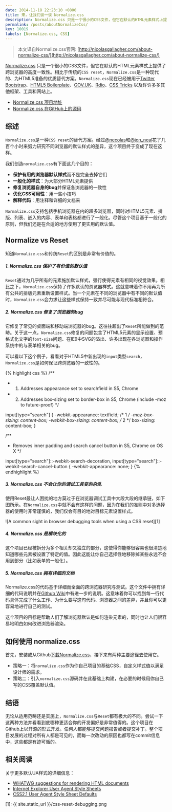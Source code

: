 ```yaml
---
date: 2014-11-18 22:23:10 +0800
title: 来，让我们谈一谈 Normalize.css
description: Normalize.css 只是一个很小的CSS文件，但它在默认的HTML元素样式上提供了跨浏览器的高度一致性。相比于传统的CSS reset，Normalize.css 是一种现代的、为HTML5准备的优质替代方案。Normalize.css 现在已经被用于Twitter Bootstrap、HTML5 Boilerplate、GOV.UK、Rdio、CSS Tricks以及许许多多其他框架、工具和网站上。
permalink: /posts/aboutNormalizeCss/
key: 10019
labels: [Normalize.css, CSS]
---
```


> 本文译自Normalize.css官网: [http://nicolasgallagher.com/about-normalize-css/](http://nicolasgallagher.com/about-normalize-css/)

[Normalize.css](http://necolas.github.io/normalize.css/) 只是一个很小的CSS文件，但它在默认的HTML元素样式上提供了跨浏览器的高度一致性。相比于传统的`CSS reset`，`Normalize.css`是一种现代的、为HTML5准备的优质替代方案。`Normalize.css`现在已经被用于[Twitter Bootstrap](http://getbootstrap.com/)、[HTML5 Boilerplate](http://html5boilerplate.com/)、[GOV.UK](http://www.gov.uk/)、[Rdio](http://www.rdio.com/)、[CSS Tricks](http://css-tricks.com/) 以及许许多多其他框架、工具和网站上。

- [Normalize.css 项目地址](http://necolas.github.io/normalize.css/)
- [Normalize.css 在GitHub上的源码](https://github.com/necolas/normalize.css)

## 综述

`Normalize.css`是一种`CSS reset`的替代方案。经过[@necolas](https://twitter.com/necolas)和[@jon_neal](https://twitter.com/jon_neal)花了几百个小时来努力研究不同浏览器的默认样式的差异，这个项目终于变成了现在这样。

我们创造`normalize.css`有下面这几个目的：

- **保护有用的浏览器默认样式**而不是完全去掉它们
- **一般化的样式**：为大部分HTML元素提供
- **修复浏览器自身的bug**并保证各浏览器的一致性
- **优化CSS可用性**：用一些小技巧
- **解释代码**：用注释和详细的文档来

`Normalize.css`支持包括手机浏览器在内的超多浏览器，同时对HTML5元素、排版、列表、嵌入的内容、表单和表格都进行了一般化。尽管这个项目基于一般化的原则，但我们还是在合适的地方使用了更实用的默认值。

## Normalize vs Reset

知道`Normalize.css`和传统`Reset`的区别是非常有价值的。

##### 1. Normalize.css 保护了有价值的默认值

`Reset`通过为几乎所有的元素施加默认样式，强行使得元素有相同的视觉效果。相比之下，`Normalize.css`保持了许多默认的浏览器样式。这就意味着你不用再为所有公共的排版元素重新设置样式。当一个元素在不同的浏览器中有不同的默认值时，`Normalize.css`会力求让这些样式保持一致并尽可能与现代标准相符合。

##### 2. Normalize.css 修复了浏览器的bug

它修复了常见的桌面端和移动端浏览器的bug。这往往超出了`Reset`所能做到的范畴。关于这一点，`Normalize.css`修复的问题包含了HTML5元素的显示设置、预格式化文字的`font-size`问题、在IE9中SVG的溢出、许多出现在各浏览器和操作系统中的与表单相关的bug。

可以看以下这个例子，看看对于HTML5中新出现的`input`类型`search`，`Normalize.css`是如何保证跨浏览器的一致性的。

{% highlight css %}
/**
 * 1. Addresses appearance set to searchfield in S5, Chrome
 * 2. Addresses box-sizing set to border-box in S5, Chrome (include -moz to future-proof)
 */

input[type="search"] {
  -webkit-appearance: textfield; /* 1 */
  -moz-box-sizing: content-box;
  -webkit-box-sizing: content-box; /* 2 */
  box-sizing: content-box;
}

/**
 * Removes inner padding and search cancel button in S5, Chrome on OS X
 */

input[type="search"]::-webkit-search-decoration,
input[type="search"]::-webkit-search-cancel-button {
  -webkit-appearance: none;
}
{% endhighlight %}

##### 3. Normalize.css 不会让你的调试工具变的杂乱

使用Reset最让人困扰的地方莫过于在浏览器调试工具中大段大段的继承链，如下图所示。在`Normalize.css`中就不会有这样的问题，因为在我们的准则中对多选择器的使用时非常谨慎的，我们仅会有目的地对目标元素设置样式。

![A common sight in browser debugging tools when using a CSS reset][1]

##### 4. Normalize.css 是模块化的

这个项目已经被拆分为多个相关却又独立的部分，这使得你能够很容易也很清楚地知道哪些元素被设置了特定的值。因此这能让你自己选择性地移除掉某些永远不会用到部分（比如表单的一般化）。

##### 5. Normalize.css 拥有详细的文档

Normalize.css的代码基于详细而全面的跨浏览器研究与测试。这个文件中拥有详细的代码说明并在[Github Wiki](https://github.com/necolas/normalize.css/wiki)中有进一步的说明。这意味着你可以找到每一行代码具体完成了什么工作、为什么要写这句代码、浏览器之间的差异，并且你可以更容易地进行自己的测试。

这个项目的目标是帮助人们了解浏览器默认是如何渲染元素的，同时也让人们很容易地明白如何改进浏览器渲染。

## 如何使用 normalize.css

首先，安装或从Github[下载Normalize.css](http://necolas.github.com/normalize.css/)，接下来有两种主要途径去使用它。

- 策略一：将`normalize.css`作为你自己项目的基础CSS，自定义样式值以满足设计师的需求。
- 策略二：引入`normalize.css`源码并在此基础上构建，在必要的时候用你自己写的CSS覆盖默认值。

## 结语

无论从适用范畴还是实施上，`Normalize.css`与`Reset`都有极大的不同。尝试一下这两种方法并看看到底哪种更适合你的开发偏好是非常值得的。这个项目在Github上以开源的形式开发。任何人都能够提交问题报告或者提交补丁。整个项目发展的过程对所有人都是可见的，而每一次改动的原因也都写在commit信息中，这些都是有迹可循的。

## 相关阅读

关于更多默认UA样式的详细信息：

- [WHATWG suggestions for rendering HTML documents](http://www.whatwg.org/specs/web-apps/current-work/multipage/rendering.html#the-css-user-agent-style-sheet-and-presentational-hints)
- [Internet Explorer User Agent Style Sheets](http://iecss.com/)
- [CSS2.1 User Agent Style Sheet Defaults](http://css-class.com/test/css/defaults/UA-style-sheet-defaults.htm)

[1]: {{ site.static_url }}/css-reset-debugging.png